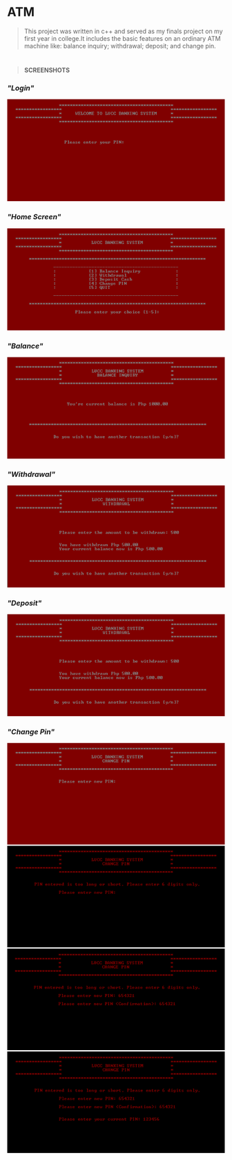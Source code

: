 # ATM

> This project was written in c++ and served as my finals project on my first year in college.It includes the basic features on an ordinary ATM machine like: balance inquiry; withdrawal; deposit; and change pin.

#

> **SCREENSHOTS**

### *"Login"*

![Login](https://github.com/mj-isip23/ATM/blob/master/screenshots/login.PNG)

### *"Home Screen"*

![Home](https://github.com/mj-isip23/ATM/blob/master/screenshots/home.PNG)

### *"Balance"*

![Balance](https://github.com/mj-isip23/ATM/blob/master/screenshots/balance.PNG)

### *"Withdrawal"*

![Withdrawal](https://github.com/mj-isip23/ATM/blob/master/screenshots/withdrawal.PNG)

### *"Deposit"*

![Deposit](https://github.com/mj-isip23/ATM/blob/master/screenshots/withdrawal.PNG)

### *"Change Pin"*

![Change Pin](https://github.com/mj-isip23/ATM/blob/master/screenshots/changepin.PNG) ![Change Pin](https://github.com/mj-isip23/ATM/blob/master/screenshots/changepin2.PNG) ![Change Pin](https://github.com/mj-isip23/ATM/blob/master/screenshots/changepin3.PNG) ![Change Pin](https://github.com/mj-isip23/ATM/blob/master/screenshots/changepin4.PNG)




